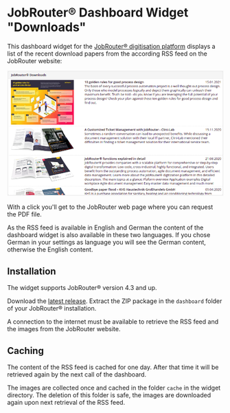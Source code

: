 # JobRouter® Dashboard Widget "Downloads"

This dashboard widget for the [JobRouter® digitisation platform](https://www.jobrouter.com/) 
displays a list of the recent download papers from the according RSS feed on the
JobRouter website:

![Example of the dashboard widget](example.png)

With a click you'll get to the JobRouter web page where you can request
the PDF file.

As the RSS feed is available in English and German the content of the dashboard widget
is also available in these two languages. If you chose German in your settings as
language you will see the German content, otherwise the English content.

## Installation

The widget supports JobRouter® version 4.3 and up.

Download the [latest release](https://github.com/brotkrueml/jobrouter-widget-downloads/releases).
Extract the ZIP package in the `dashboard` folder of your JobRouter® installation.

A connection to the internet must be available to retrieve the RSS feed and the images
from the JobRouter website.

## Caching

The content of the RSS feed is cached for one day. After that time it will be
retrieved again by the next call of the dashboard.

The images are collected once and cached in the folder `cache` in the widget
directory. The deletion of this folder is safe, the images are downloaded again
upon next retrieval of the RSS feed.
